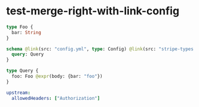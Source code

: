 # test-merge-right-with-link-config

```graphql @file:stripe-types.graphql
type Foo {
  bar: String
}
```

```graphql @
schema @link(src: "config.yml", type: Config) @link(src: "stripe-types.graphql", type: Config) {
  query: Query
}

type Query {
  foo: Foo @expr(body: {bar: "foo"})
}
```

```yml @file:config.yml
upstream:
  allowedHeaders: ["Authorization"]
```
